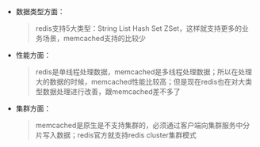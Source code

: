* 数据类型方面：
    > redis支持5大类型：String List Hash Set ZSet，这样就支持更多的业务场景，memcached支持的比较少

* 性能方面：
    > redis是单线程处理数据，memcached是多线程处理数据；所以在处理大的数据的时候，memcached性能比较高；但是现在redis也在对大类型数据处理进行改善，跟memcached差不多了

* 集群方面：
    > memcached是原生是不支持集群的，必须通过客户端向集群服务中分片写入数据；redis官方就支持redis cluster集群模式
    
